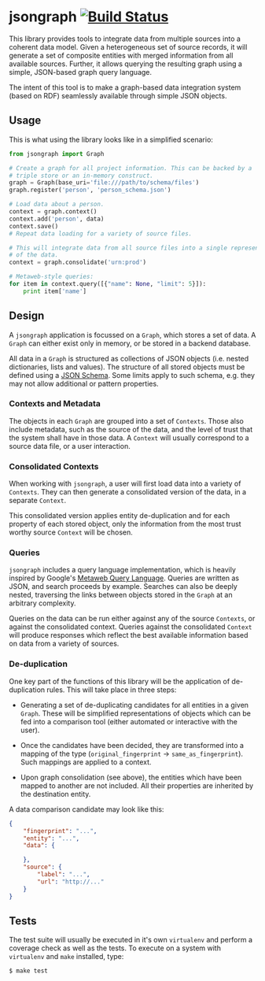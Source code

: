 # jsongraph [![Build Status](https://travis-ci.org/pudo/jsongraph.svg?branch=master)](https://travis-ci.org/pudo/jsongraph)

This library provides tools to integrate data from multiple sources into a
coherent data model. Given a heterogeneous set of source records, it will
generate a set of composite entities with merged information from all
available sources. Further, it allows querying the resulting graph using a
simple, JSON-based graph query language.

The intent of this tool is to make a graph-based data integration system
(based on RDF) seamlessly available through simple JSON objects.

## Usage

This is what using the library looks like in a simplified scenario:

```python
from jsongraph import Graph

# Create a graph for all project information. This can be backed by a
# triple store or an in-memory construct.
graph = Graph(base_uri='file:///path/to/schema/files')
graph.register('person', 'person_schema.json')

# Load data about a person.
context = graph.context()
context.add('person', data)
context.save()
# Repeat data loading for a variety of source files.

# This will integrate data from all source files into a single representation
# of the data.
context = graph.consolidate('urn:prod')

# Metaweb-style queries:
for item in context.query([{"name": None, "limit": 5}]):
    print item['name']
```

## Design

A ``jsongraph`` application is focussed on a ``Graph``, which stores a set of
data. A ``Graph`` can either exist only in memory, or be stored in a backend
database.

All data in a ``Graph`` is structured as collections of JSON objects (i.e.
nested dictionaries, lists and values). The structure of all stored objects
must be defined using a [JSON Schema](http://json-schema.org/). Some limits
apply to such schema, e.g. they may not allow additional or pattern properties.

### Contexts and Metadata

The objects in each ``Graph`` are grouped into a set of ``Contexts``. Those
also include metadata, such as the source of the data, and the level of trust
that the system shall have in those data. A ``Context`` will usually correspond
to a source data file, or a user interaction.

### Consolidated Contexts

When working with ``jsongraph``, a user will first load data into a variety of
``Contexts``. They can then generate a consolidated version of the data, in a
separate ``Context``.

This consolidated version applies entity de-duplication and for each property
of each stored object, only the information from the most trust worthy source
``Context`` will be chosen.

### Queries

``jsongraph`` includes a query language implementation, which is heavily
inspired by Google's [Metaweb Query Language](http://mql.freebaseapps.com/ch03.html).
Queries are written as JSON, and search proceeds by example. Searches can also
be deeply nested, traversing the links between objects stored in the ``Graph``
at an arbitrary complexity.

Queries on the data can be run either against any of the source ``Contexts``,
or against the consolidated context. Queries against the consolidated
``Context`` will produce responses which reflect the best available information
based on data from a variety of sources.

### De-duplication

One key part of the functions of this library will be the application of
de-duplication rules. This will take place in three steps:

* Generating a set of de-duplicating candidates for all entities in a given
  ``Graph``. These will be simplified representations of objects which can be
  fed into a comparison tool (either automated or interactive with the user).

* Once the candidates have been decided, they are transformed into a mapping of
  the type (``original_fingerprint`` -> ``same_as_fingerprint``). Such mappings
  are applied to a context.

* Upon graph consolidation (see above), the entities which have been mapped to
  another are not included. All their properties are inherited by the
  destination entity.

A data comparison candidate may look like this:

```json
{
    "fingerprint": "...",
    "entity": "...",
    "data": {

    },
    "source": {
        "label": "...",
        "url": "http://..."
    }
}
```

## Tests

The test suite will usually be executed in it's own ``virtualenv`` and perform a
coverage check as well as the tests. To execute on a system with ``virtualenv``
and ``make`` installed, type:

```bash
$ make test
```
